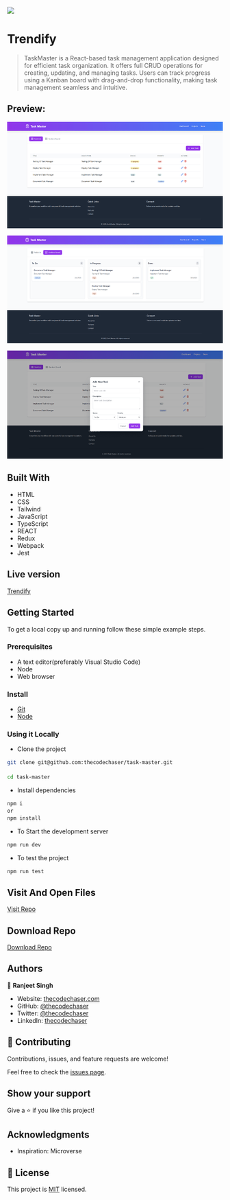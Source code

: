 ![](https://img.shields.io/badge/thecodechaser-blueviolet)

# Trendify

> TaskMaster is a React-based task management application designed for efficient task organization. It offers full CRUD operations for creating, updating, and managing tasks. Users can track progress using a Kanban board with drag-and-drop functionality, making task management seamless and intuitive.

## Preview:

![screenshot](./public/images/previews/preview1.png)

![screenshot](./public/images/previews/preview2.png)

![screenshot](./public/images/previews/preview3.png)

## Built With

- HTML
- CSS
- Tailwind
- JavaScript
- TypeScript
- REACT
- Redux
- Webpack
- Jest

## Live version

[Trendify](https://task-master-codechaser.netlify.app/)

## Getting Started

To get a local copy up and running follow these simple example steps.

### Prerequisites
- A text editor(preferably Visual Studio Code)
- Node
- Web browser

### Install
- [Git](https://git-scm.com/downloads)
- [Node](https://nodejs.org/en/download/)

### Using it Locally

- Clone the project

```bash 
git clone git@github.com:thecodechaser/task-master.git

cd task-master
```

- Install dependencies

```bash
npm i 
or
npm install
```
- To Start the development server
```bash
npm run dev
```

- To test the project
```bash
npm run test
```


## Visit And Open Files

[Visit Repo](https://github.com/thecodechaser/task-master)

## Download Repo

[Download Repo](https://github.com/thecodechaser/task-master/archive/refs/heads/main.zip)

## Authors

👤 **Ranjeet Singh**

- Website: [thecodechaser.com](https://thecodechaser.com)
- GitHub: [@thecodechaser](https://github.com/thecodechaser)
- Twitter: [@thecodechaser](https://twitter.com/thecodechaser)
- LinkedIn: [thecodechaser](https://linkedin.com/in/thecodechaser)

## 🤝 Contributing

Contributions, issues, and feature requests are welcome!

Feel free to check the [issues page](https://github.com/thecodechaser/task-master/issues).

## Show your support

Give a ⭐️ if you like this project!

## Acknowledgments

- Inspiration: Microverse

## 📝 License

This project is [MIT](./LICENSE) licensed.
